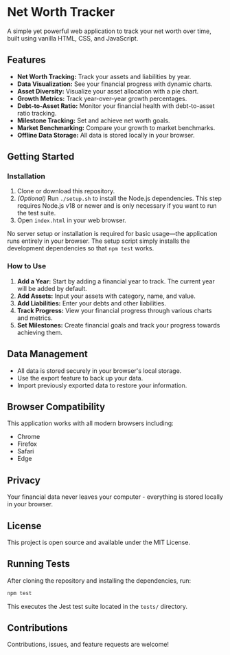 # Net Worth Tracker

A simple yet powerful web application to track your net worth over time, built using vanilla HTML, CSS, and JavaScript.

## Features

- **Net Worth Tracking:** Track your assets and liabilities by year.
- **Data Visualization:** See your financial progress with dynamic charts.
- **Asset Diversity:** Visualize your asset allocation with a pie chart.
- **Growth Metrics:** Track year-over-year growth percentages.
- **Debt-to-Asset Ratio:** Monitor your financial health with debt-to-asset ratio tracking.
- **Milestone Tracking:** Set and achieve net worth goals.
- **Market Benchmarking:** Compare your growth to market benchmarks.
- **Offline Data Storage:** All data is stored locally in your browser.

## Getting Started

### Installation

1. Clone or download this repository.
2. *(Optional)* Run `./setup.sh` to install the Node.js dependencies. This step requires Node.js v18 or newer and is only necessary if you want to run the test suite.
3. Open `index.html` in your web browser.

No server setup or installation is required for basic usage&mdash;the application runs entirely in your browser. The setup script simply installs the development dependencies so that `npm test` works.

### How to Use

1. **Add a Year:** Start by adding a financial year to track. The current year will be added by default.
2. **Add Assets:** Input your assets with category, name, and value.
3. **Add Liabilities:** Enter your debts and other liabilities.
4. **Track Progress:** View your financial progress through various charts and metrics.
5. **Set Milestones:** Create financial goals and track your progress towards achieving them.

## Data Management

- All data is stored securely in your browser's local storage.
- Use the export feature to back up your data.
- Import previously exported data to restore your information.

## Browser Compatibility

This application works with all modern browsers including:
- Chrome
- Firefox
- Safari
- Edge

## Privacy

Your financial data never leaves your computer - everything is stored locally in your browser.

## License

This project is open source and available under the MIT License.

## Running Tests

After cloning the repository and installing the dependencies, run:

```bash
npm test
```

This executes the Jest test suite located in the `tests/` directory.

## Contributions

Contributions, issues, and feature requests are welcome! 